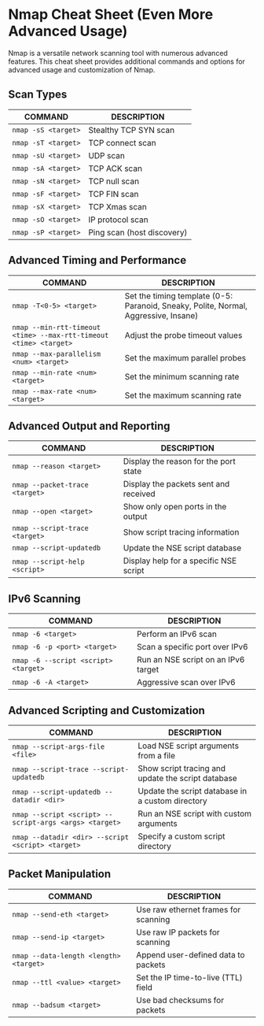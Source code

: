 # Nmap Cheat Sheet (Even More Advanced Usage)

Nmap is a versatile network scanning tool with numerous advanced features. This cheat sheet provides additional commands and options for advanced usage and customization of Nmap.

## Scan Types

COMMAND | DESCRIPTION
---|---
`nmap -sS <target>` | Stealthy TCP SYN scan
`nmap -sT <target>` | TCP connect scan
`nmap -sU <target>` | UDP scan
`nmap -sA <target>` | TCP ACK scan
`nmap -sN <target>` | TCP null scan
`nmap -sF <target>` | TCP FIN scan
`nmap -sX <target>` | TCP Xmas scan
`nmap -sO <target>` | IP protocol scan
`nmap -sP <target>` | Ping scan (host discovery)

## Advanced Timing and Performance

COMMAND | DESCRIPTION
---|---
`nmap -T<0-5> <target>` | Set the timing template (0-5: Paranoid, Sneaky, Polite, Normal, Aggressive, Insane)
`nmap --min-rtt-timeout <time> --max-rtt-timeout <time> <target>` | Adjust the probe timeout values
`nmap --max-parallelism <num> <target>` | Set the maximum parallel probes
`nmap --min-rate <num> <target>` | Set the minimum scanning rate
`nmap --max-rate <num> <target>` | Set the maximum scanning rate

## Advanced Output and Reporting

COMMAND | DESCRIPTION
---|---
`nmap --reason <target>` | Display the reason for the port state
`nmap --packet-trace <target>` | Display the packets sent and received
`nmap --open <target>` | Show only open ports in the output
`nmap --script-trace <target>` | Show script tracing information
`nmap --script-updatedb` | Update the NSE script database
`nmap --script-help <script>` | Display help for a specific NSE script

## IPv6 Scanning

COMMAND | DESCRIPTION
---|---
`nmap -6 <target>` | Perform an IPv6 scan
`nmap -6 -p <port> <target>` | Scan a specific port over IPv6
`nmap -6 --script <script> <target>` | Run an NSE script on an IPv6 target
`nmap -6 -A <target>` | Aggressive scan over IPv6

## Advanced Scripting and Customization

COMMAND | DESCRIPTION
---|---
`nmap --script-args-file <file>` | Load NSE script arguments from a file
`nmap --script-trace --script-updatedb` | Show script tracing and update the script database
`nmap --script-updatedb --datadir <dir>` | Update the script database in a custom directory
`nmap --script <script> --script-args <args> <target>` | Run an NSE script with custom arguments
`nmap --datadir <dir> --script <script> <target>` | Specify a custom script directory

## Packet Manipulation

COMMAND | DESCRIPTION
---|---
`nmap --send-eth <target>` | Use raw ethernet frames for scanning
`nmap --send-ip <target>` | Use raw IP packets for scanning
`nmap --data-length <length> <target>` | Append user-defined data to packets
`nmap --ttl <value> <target>` | Set the IP time-to-live (TTL) field
`nmap --badsum <target>` | Use bad checksums for packets

